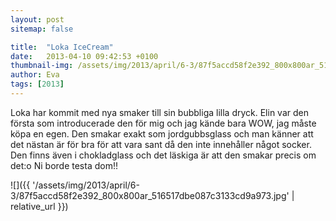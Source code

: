 ```yaml
---
layout: post
sitemap: false

title:  "Loka IceCream"
date:   2013-04-10 09:42:53 +0100
thumbnail-img: /assets/img/2013/april/6-3/87f5accd58f2e392_800x800ar_516517dbe087c3133cd9a973.jpg
author: Eva
tags: [2013]
---
```


Loka har kommit med nya smaker till sin bubbliga lilla dryck. Elin var den första som introducerade den för mig och jag kände bara WOW, jag måste köpa en egen. Den smakar exakt som jordgubbsglass och man känner att det nästan är för bra för att vara sant då den inte innehåller något socker. Den finns även i chokladglass och det läskiga är att den smakar precis om det:o Ni borde testa dom!!

![]({{ '/assets/img/2013/april/6-3/87f5accd58f2e392_800x800ar_516517dbe087c3133cd9a973.jpg'  | relative_url }})

